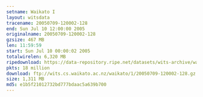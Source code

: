 ```yaml
---
setname: Waikato I
layout: witsdata
tracename: 20050709-120002-128
end: Sun Jul 10 12:00:00 2005
originalname: 20050709-120002-128
gzsize: 467 MB
len: 11:59:59
start: Sun Jul 10 00:00:02 2005
totalwirelen: 6,320 MB
ripedownload: https://data-repository.ripe.net/datasets/wits-archive/waikato/1/20050709-120002-128.gz
pkts: 18 million
download: ftp://wits.cs.waikato.ac.nz/waikato/1/20050709-120002-128.gz
size: 1,311 MB
md5: e1b5f21012732bd777bdaac5a639b700
---
```

